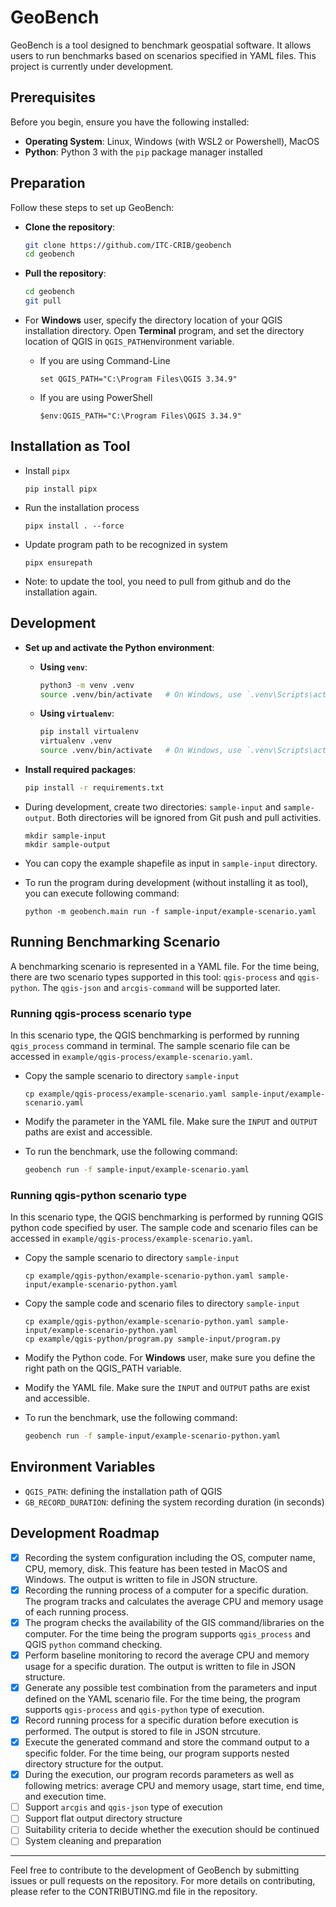# GeoBench

GeoBench is a tool designed to benchmark geospatial software. It allows users to run benchmarks based on scenarios specified in YAML files. This project is currently under development.

## Prerequisites

Before you begin, ensure you have the following installed:

- **Operating System**: Linux, Windows (with WSL2 or Powershell), MacOS
- **Python**: Python 3 with the `pip` package manager installed

## Preparation

Follow these steps to set up GeoBench:

- **Clone the repository**:
   ```bash
   git clone https://github.com/ITC-CRIB/geobench
   cd geobench
   ```

- **Pull the repository**:
   ```bash
   cd geobench
   git pull
   ```

- For **Windows** user, specify the directory location of your QGIS installation directory. Open **Terminal** program, and set the directory location of QGIS in `QGIS_PATH`environment variable. 
	- If you are using Command-Line
		```
		set QGIS_PATH="C:\Program Files\QGIS 3.34.9"
		```
	- If you are using PowerShell
		```
	   $env:QGIS_PATH="C:\Program Files\QGIS 3.34.9"
	   ```

## Installation as Tool

- Install `pipx`
	```
	pip install pipx
	```

- Run the installation process
	```
	pipx install . --force
	```

- Update program path to be recognized in system
	```
	pipx ensurepath
	```

- Note: to update the tool, you need to pull from github and do the installation again.

## Development
- **Set up and activate the Python environment**:
   - **Using `venv`**:
     ```bash
     python3 -m venv .venv
     source .venv/bin/activate   # On Windows, use `.venv\Scripts\activate`
     ```

   - **Using `virtualenv`**:
     ```bash
     pip install virtualenv
     virtualenv .venv
     source .venv/bin/activate   # On Windows, use `.venv\Scripts\activate`
     ```

- **Install required packages**:
   ```bash
   pip install -r requirements.txt
   ```
   
- During development, create two directories: `sample-input` and `sample-output`. Both directories will be ignored from Git push and pull activities.
	```
	mkdir sample-input
	mkdir sample-output
	```
- You can copy the example shapefile as input in `sample-input` directory.

- To run the program during development (without installing it as tool), you can execute following command:
	```
	python -m geobench.main run -f sample-input/example-scenario.yaml
	```

## Running Benchmarking Scenario
A benchmarking scenario is represented in a YAML file. For the time being, there are two scenario types supported in this tool: `qgis-process` and `qgis-python`. The `qgis-json` and `arcgis-command` will be supported later.

### Running qgis-process scenario type
In this scenario type, the QGIS benchmarking is performed by running `qgis_process` command in terminal. The sample scenario file can be accessed in `example/qgis-process/example-scenario.yaml`.

- Copy the sample scenario to directory `sample-input`
	```
	cp example/qgis-process/example-scenario.yaml sample-input/example-scenario.yaml
	```
- Modify the parameter in the YAML file. Make sure the `INPUT` and `OUTPUT` paths are exist and accessible.
- To run the benchmark, use the following command:

	```bash
	geobench run -f sample-input/example-scenario.yaml
	```

### Running qgis-python scenario type
In this scenario type, the QGIS benchmarking is performed by running QGIS python code specified by user. The sample code and scenario files can be accessed in `example/qgis-process/example-scenario.yaml`.

- Copy the sample scenario to directory `sample-input`
   ```
   cp example/qgis-python/example-scenario-python.yaml sample-input/example-scenario-python.yaml
   ```
- Copy the sample code and scenario files to directory `sample-input`
   ```
   cp example/qgis-python/example-scenario-python.yaml sample-input/example-scenario-python.yaml
   cp example/qgis-python/program.py sample-input/program.py
   ```
- Modify the Python code. For **Windows** user, make sure you define the right path on the QGIS_PATH variable. 
- Modify the YAML file. Make sure the `INPUT` and `OUTPUT` paths are exist and accessible.
- To run the benchmark, use the following command:

	```bash
	geobench run -f sample-input/example-scenario-python.yaml
	```
## Environment Variables
- `QGIS_PATH`: defining the installation path of QGIS
- `GB_RECORD_DURATION`: defining the system recording duration (in seconds)

## Development Roadmap
- [x] Recording the system configuration including the OS, computer name, CPU, memory, disk. This feature has been tested in MacOS and Windows. The output is written to file in JSON structure.
- [x] Recording the running process of a computer for a specific duration. The program tracks and calculates the average CPU and memory usage of each running process.
- [x] The program checks the availability of the GIS command/libraries on the computer. For the time being the program supports `qgis_process` and QGIS `python` command checking.
- [x] Perform baseline monitoring to record the average CPU and memory usage for a specific duration. The output is written to file in JSON structure.
- [x] Generate any possible test combination from the parameters and input defined on the YAML scenario file. For the time being, the program supports `qgis-process` and `qgis-python` type of execution.
- [x] Record running process for a specific duration before execution is performed. The output is stored to file in JSON strcuture.
- [x] Execute the generated command and store the command output to a specific folder. For the time being, our program supports nested directory structure for the output.
- [x] During the execution, our program records parameters as well as following metrics: average CPU and memory usage, start time, end time, and execution time.
- [ ] Support `arcgis` and `qgis-json` type of execution
- [ ] Support flat output directory structure
- [ ] Suitability criteria to decide whether the execution should be continued
- [ ] System cleaning and preparation
---

Feel free to contribute to the development of GeoBench by submitting issues or pull requests on the repository. For more details on contributing, please refer to the CONTRIBUTING.md file in the repository.